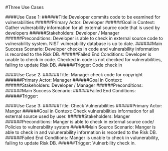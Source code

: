 #Three Use Cases

####Use Case 1:
######Title:Developer commits code to be examined for vulnerabilities
######Primary Actor: Developer
######Goal in Context: Gather vulnerability information for all external source code that is used by developers
######Stakeholders: Developer / Manager
######Preconditions: Developer is able to check in external source code to vulnerability system. NIST vulnerability database is up to date. 
######Main Success Scenario: Developer checks in code and vulnerability information is recorded to the Risk DB. 
######Failed End Conditions: Developer is unable to check in code. Checked in code is not checked for vulnerabilities, failing to update Risk DB. 
######Trigger: Code check in

####Use Case 2:
######Title: Manager check code for copyright
######Primary Actor: Manager
######Goal in Context: 
######Stakeholders: Developer / Manager
######Preconditions:
######Main Success Scenario:
######Failed End Conditions:
######Trigger:

####Use Case 3:
######Title:  Check Vulnerabilities
######Primary Actor: Manger
######Goal in Context: Check vulnerabilities information for all external source used by user.
######Stakeholders: Manger
######Preconditions: Manger is able to check in external source code/ Policies to vulnerability system
######Main Source Scenario: Manger is able to check in and vulunerability information is recorded to the Risk DB.
######Failed End Conditions: Manger is unable to check in vulunerability, failing to update Risk DB.
######Trigger: Vulnerbility check in.
